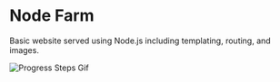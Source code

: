 # Node Farm

Basic website served using Node.js including templating, routing, and images. 

![Progress Steps Gif](./images/node_farm.gif)